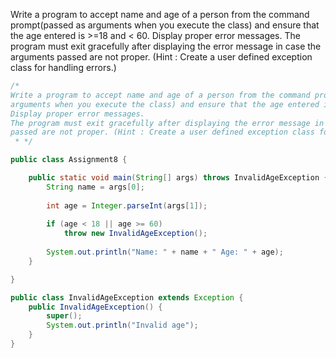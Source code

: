 Write a program to accept name and age of a person from the command prompt(passed as arguments when you execute the class) and ensure that the age entered is >=18 and < 60. Display proper error messages. The program must exit gracefully after displaying the error message in case the arguments passed are not proper. (Hint : Create a user defined exception class for handling errors.)

```java
/*
Write a program to accept name and age of a person from the command prompt(passed as 
arguments when you execute the class) and ensure that the age entered is >=18 and < 60. 
Display proper error messages. 
The program must exit gracefully after displaying the error message in case the arguments 
passed are not proper. (Hint : Create a user defined exception class for handling errors.)
 * */

public class Assignment8 {

	public static void main(String[] args) throws InvalidAgeException {
		String name = args[0];
		
		int age = Integer.parseInt(args[1]);
		
		if (age < 18 || age >= 60)
			throw new InvalidAgeException();
		
		System.out.println("Name: " + name + " Age: " + age);
	}

}
```
```java
public class InvalidAgeException extends Exception {
	public InvalidAgeException() {
		super();
		System.out.println("Invalid age");
	}
}
```